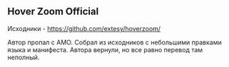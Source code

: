 ## Hover Zoom Official

Исходники - <a href="https://github.com/extesy/hoverzoom/" target="_blank">https://github.com/extesy/hoverzoom/</a>

Автор пропал с AMO. Собрал из исходников с небольшими правками языка и манифеста.
Автора вернули, но все равно перевод там неполный.
